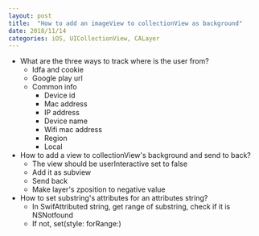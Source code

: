 ```yaml
---
layout: post
title:  "How to add an imageView to collectionView as background"
date: 2018/11/14
categories: iOS, UICollectionView, CALayer
---
```

* What are the three ways to track where is the user from?
	* Idfa and cookie
	* Google play url
	* Common info
		* Device id
		* Mac address
		* IP address
		* Device name
		* Wifi mac address
		* Region
		* Local
* How to add a view to collectionView's background and send to back?
	* The view should be userInteractive set to false
	* Add it as subview
	* Send back
	* Make layer's zposition to negative value
* How to set substring's attributes for an attributes string?
	* In SwifAttributed string, get range of substring, check if it is NSNotfound
	* If not, set(style: forRange:)
